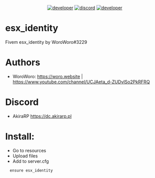 

<div align="center">

 [![developer](https://img.shields.io/badge/Developer-Woro-red)](https://github.com/WoroWoroKc)
[![discord](https://img.shields.io/badge/Discord-WoroWoro%233229-green)](https://discordapp.com/users/809044962062499860)
[![developer](https://img.shields.io/badge/Website-woro.website-blue)](https://woro.website)

</div>


# esx_identity
Fivem esx_identity by WoroWoro#3229

# Authors

* WoroWoro: https://woro.website | https://www.youtube.com/channel/UCJAeta_d-ZUDvlSo2PkRFRQ

# Discord 

* AkiraRP https://dc.akirarp.pl

# Install:

* Go to resources
* Upload files
* Add to server.cfg
```
  ensure esx_identity
```

